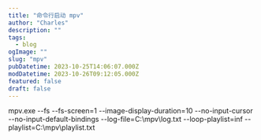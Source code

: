 ```yaml
---
title: "命令行启动 mpv"
author: "Charles"
description: ""
tags:
  - blog
ogImage: ""
slug: "mpv"
pubDatetime: 2023-10-25T14:06:07.000Z
modDatetime: 2023-10-26T09:12:05.000Z
featured: false
draft: false
---
```


mpv.exe --fs --fs-screen=1 --image-display-duration=10 --no-input-cursor --no-input-default-bindings --log-file=C:\\mpv\\log.txt --loop-playlist=inf --playlist=C:\\mpv\\playlist.txt
